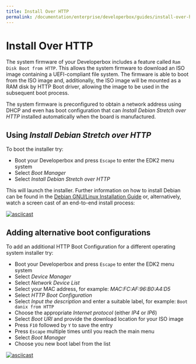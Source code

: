 ```yaml
---
title: Install Over HTTP
permalink: /documentation/enterprise/developerbox/guides/install-over-http.md
---
```

# Install Over HTTP

The system firmware of your Developerbox includes a feature called `Ram
Disk Boot from HTTP`. This allows the system firmware to download an ISO
image containing a UEFI-compliant file system. The firmware is able to
boot from the ISO image and, additionally, the ISO image will be mounted
as a RAM disk by HTTP Boot driver, allowing the image to be used in the
subsequent boot process.

The system firmware is preconfigured to obtain a network address using
DHCP and even has boot configuration that can _Install Debian Stretch over HTTP_
installed automatically when the board is manufactured.

## Using _Install Debian Stretch over HTTP_

To boot the installer try:

 * Boot your Developerbox and press `Escape` to enter the EDK2 menu system
 * Select _Boot Manager_
 * Select _Install Debian Stretch over HTTP_

This will launch the installer. Further information on how to install
Debian can be found in the [Debian GNU/Linux Installation Guide][1] or,
alternatively, watch a screen cast of an end-to-end install process:

[![asciicast](https://asciinema.org/a/146683.png)](https://asciinema.org/a/146683)

[1]: https://www.debian.org/releases/stable/arm64/

## Adding alternative boot configurations

To add an additional HTTP Boot Configuration for a different operating
system installer try:

 * Boot your Developerbox and press `Escape` to enter the EDK2 menu system
 * Select _Device Manager_
 * Select _Network Device List_
 * Select your MAC address, for example: _MAC:FC:AF:96:B0:A4:D5_
 * Select _HTTP Boot Configuration_
 * Select _Input the description_ and enter a suitable label, for example: `Boot danix from HTTP`
 * Choose the appropriate _Internet protocol_ (either _IP4_ or _IP6_)
 * Select _Boot URI_ and provide the download location for your ISO image
 * Press `F10` followed by `Y` to save the entry
 * Press `Escape` multiple times until you reach the main menu
 * Select _Boot Manager_
 * Choose you new boot label from the list

[![asciicast](https://asciinema.org/a/169593.png)](https://asciinema.org/a/169593)

